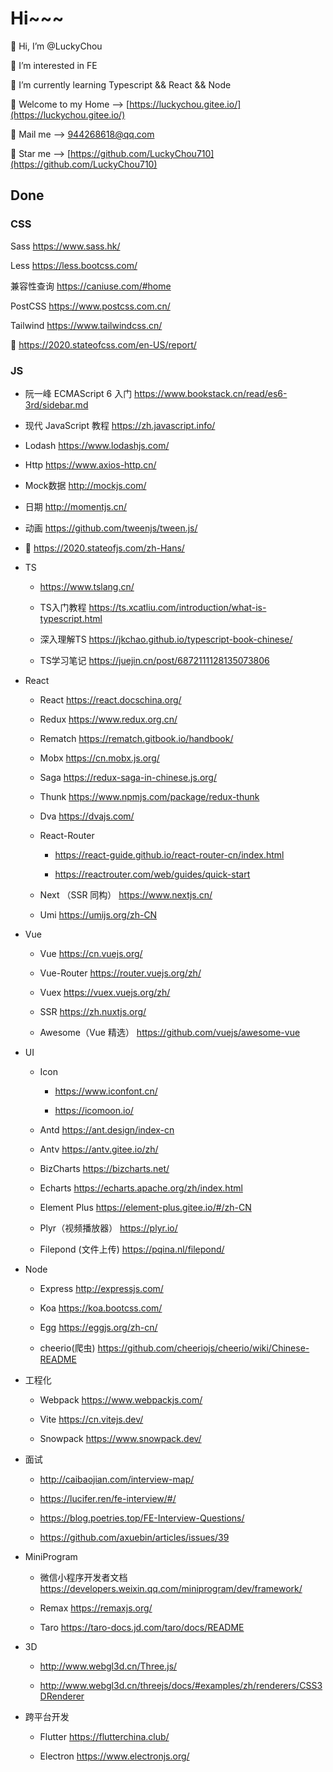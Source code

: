 # Hi~~~

👋 Hi, I’m @LuckyChou

👀 I’m interested in FE

🌱 I’m currently learning Typescript && React && Node

👻 Welcome to my Home –&gt; [https://luckychou.gitee.io/](https://luckychou.gitee.io/)

📝 Mail me –&gt; [944268618@qq.com](mailto:944268618@qq.com)

🍉 Star me –&gt; [https://github.com/LuckyChou710](https://github.com/LuckyChou710)

## Done

### CSS

Sass https://www.sass.hk/

Less https://less.bootcss.com/

兼容性查询 https://caniuse.com/#home

PostCSS https://www.postcss.com.cn/

Tailwind https://www.tailwindcss.cn/

🧐 https://2020.stateofcss.com/en-US/report/

### JS

- 阮一峰 ECMAScript 6 入门 https://www.bookstack.cn/read/es6-3rd/sidebar.md

- 现代 JavaScript 教程 https://zh.javascript.info/

- Lodash https://www.lodashjs.com/

- Http https://www.axios-http.cn/

- Mock数据 http://mockjs.com/

- 日期 http://momentjs.cn/

- 动画 https://github.com/tweenjs/tween.js/

- 🎃 https://2020.stateofjs.com/zh-Hans/

- TS

  - https://www.tslang.cn/

  - TS入门教程 https://ts.xcatliu.com/introduction/what-is-typescript.html

  - 深入理解TS https://jkchao.github.io/typescript-book-chinese/

  - TS学习笔记 https://juejin.cn/post/6872111128135073806

- React

  - React https://react.docschina.org/

  - Redux https://www.redux.org.cn/

  - Rematch https://rematch.gitbook.io/handbook/

  - Mobx https://cn.mobx.js.org/

  - Saga https://redux-saga-in-chinese.js.org/

  - Thunk https://www.npmjs.com/package/redux-thunk

  - Dva https://dvajs.com/

  - React-Router

    - https://react-guide.github.io/react-router-cn/index.html

    - https://reactrouter.com/web/guides/quick-start

  - Next （SSR 同构） https://www.nextjs.cn/

  - Umi https://umijs.org/zh-CN

- Vue

  - Vue https://cn.vuejs.org/

  - Vue-Router https://router.vuejs.org/zh/

  - Vuex https://vuex.vuejs.org/zh/

  - SSR https://zh.nuxtjs.org/

  - Awesome（Vue 精选） https://github.com/vuejs/awesome-vue

- UI

  - Icon

    - https://www.iconfont.cn/

    - https://icomoon.io/

  - Antd https://ant.design/index-cn

  - Antv https://antv.gitee.io/zh/

  - BizCharts https://bizcharts.net/

  - Echarts https://echarts.apache.org/zh/index.html

  - Element Plus https://element-plus.gitee.io/#/zh-CN

  - Plyr（视频播放器） https://plyr.io/

  - Filepond (文件上传) https://pqina.nl/filepond/

- Node

  - Express http://expressjs.com/

  - Koa https://koa.bootcss.com/

  - Egg https://eggjs.org/zh-cn/

  - cheerio(爬虫) https://github.com/cheeriojs/cheerio/wiki/Chinese-README

- 工程化

  - Webpack https://www.webpackjs.com/

  - Vite https://cn.vitejs.dev/

  - Snowpack https://www.snowpack.dev/

- 面试

  - http://caibaojian.com/interview-map/

  - https://lucifer.ren/fe-interview/#/

  - https://blog.poetries.top/FE-Interview-Questions/

  - https://github.com/axuebin/articles/issues/39

- MiniProgram

  - 微信小程序开发者文档 https://developers.weixin.qq.com/miniprogram/dev/framework/

  - Remax https://remaxjs.org/

  - Taro https://taro-docs.jd.com/taro/docs/README

- 3D

  - http://www.webgl3d.cn/Three.js/

  - http://www.webgl3d.cn/threejs/docs/#examples/zh/renderers/CSS3DRenderer

- 跨平台开发

  - Flutter https://flutterchina.club/

  - Electron https://www.electronjs.org/